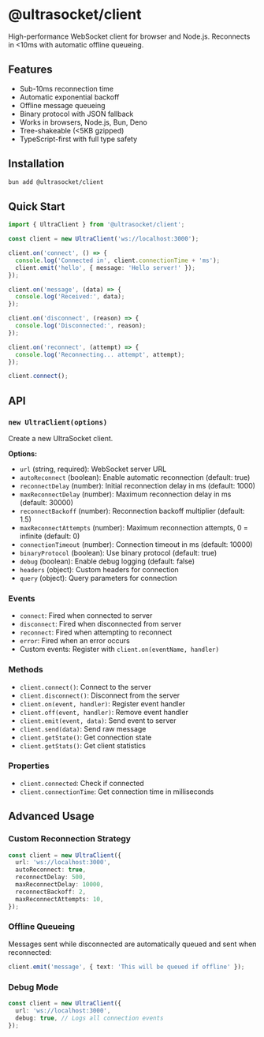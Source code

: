 # @ultrasocket/client

High-performance WebSocket client for browser and Node.js. Reconnects in <10ms with automatic offline queueing.

## Features

- Sub-10ms reconnection time
- Automatic exponential backoff
- Offline message queueing
- Binary protocol with JSON fallback
- Works in browsers, Node.js, Bun, Deno
- Tree-shakeable (<5KB gzipped)
- TypeScript-first with full type safety

## Installation

```bash
bun add @ultrasocket/client
```

## Quick Start

```typescript
import { UltraClient } from '@ultrasocket/client';

const client = new UltraClient('ws://localhost:3000');

client.on('connect', () => {
  console.log('Connected in', client.connectionTime + 'ms');
  client.emit('hello', { message: 'Hello server!' });
});

client.on('message', (data) => {
  console.log('Received:', data);
});

client.on('disconnect', (reason) => {
  console.log('Disconnected:', reason);
});

client.on('reconnect', (attempt) => {
  console.log('Reconnecting... attempt', attempt);
});

client.connect();
```

## API

### `new UltraClient(options)`

Create a new UltraSocket client.

**Options:**
- `url` (string, required): WebSocket server URL
- `autoReconnect` (boolean): Enable automatic reconnection (default: true)
- `reconnectDelay` (number): Initial reconnection delay in ms (default: 1000)
- `maxReconnectDelay` (number): Maximum reconnection delay in ms (default: 30000)
- `reconnectBackoff` (number): Reconnection backoff multiplier (default: 1.5)
- `maxReconnectAttempts` (number): Maximum reconnection attempts, 0 = infinite (default: 0)
- `connectionTimeout` (number): Connection timeout in ms (default: 10000)
- `binaryProtocol` (boolean): Use binary protocol (default: true)
- `debug` (boolean): Enable debug logging (default: false)
- `headers` (object): Custom headers for connection
- `query` (object): Query parameters for connection

### Events

- `connect`: Fired when connected to server
- `disconnect`: Fired when disconnected from server
- `reconnect`: Fired when attempting to reconnect
- `error`: Fired when an error occurs
- Custom events: Register with `client.on(eventName, handler)`

### Methods

- `client.connect()`: Connect to the server
- `client.disconnect()`: Disconnect from the server
- `client.on(event, handler)`: Register event handler
- `client.off(event, handler)`: Remove event handler
- `client.emit(event, data)`: Send event to server
- `client.send(data)`: Send raw message
- `client.getState()`: Get connection state
- `client.getStats()`: Get client statistics

### Properties

- `client.connected`: Check if connected
- `client.connectionTime`: Get connection time in milliseconds

## Advanced Usage

### Custom Reconnection Strategy

```typescript
const client = new UltraClient({
  url: 'ws://localhost:3000',
  autoReconnect: true,
  reconnectDelay: 500,
  maxReconnectDelay: 10000,
  reconnectBackoff: 2,
  maxReconnectAttempts: 10,
});
```

### Offline Queueing

Messages sent while disconnected are automatically queued and sent when reconnected:

```typescript
client.emit('message', { text: 'This will be queued if offline' });
```

### Debug Mode

```typescript
const client = new UltraClient({
  url: 'ws://localhost:3000',
  debug: true, // Logs all connection events
});
```